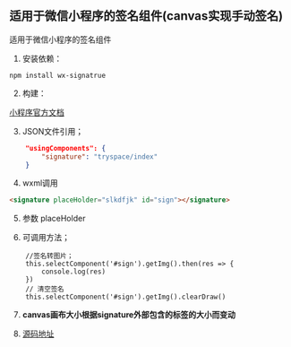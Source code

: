 ## 适用于微信小程序的签名组件(canvas实现手动签名)

适用于微信小程序的签名组件
1. 安装依赖：

```
npm install wx-signatrue
```

2. 构建：

[ 小程序官方文档 ](https://developers.weixin.qq.com/miniprogram/dev/devtools/npm.html)

3. JSON文件引用；

```json
	"usingComponents": {
		"signature": "tryspace/index"
	}
```		
4. wxml调用

```html
<signature placeHolder="slkdfjk" id="sign"></signature>
```
5.  参数
  placeHolder 

6. 可调用方法； 
```
	//签名转图片；
	this.selectComponent('#sign').getImg().then(res => {
		console.log(res)
	})
	// 清空签名
	this.selectComponent('#sign').getImg().clearDraw()
```

7. **canvas画布大小根据signature外部包含的标签的大小而变动**

8. [ 源码地址 ](https://github.com/HealthyZhang/wx-signature)
